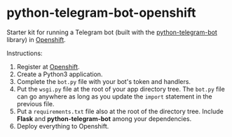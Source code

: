 # python-telegram-bot-openshift

Starter kit for running a Telegram bot (built with the [python-telegram-bot](https://github.com/lufte/python-telegram-bot-openshift.git) library) in [Openshift](https://www.openshift.com/).

Instructions:
1. Register at [Openshift](https://www.openshift.com/).
2. Create a Python3 application.
3. Complete the `bot.py` file with your bot's token and handlers.
4. Put the `wsgi.py` file at the root of your app directory tree. The `bot.py` file can go anywhere as long as you update the `import` statement in the previous file.
5. Put a `requirements.txt` file also at the root of the directory tree. Include **Flask** and **python-telegram-bot** among your dependencies.
6. Deploy everything to Openshift.
